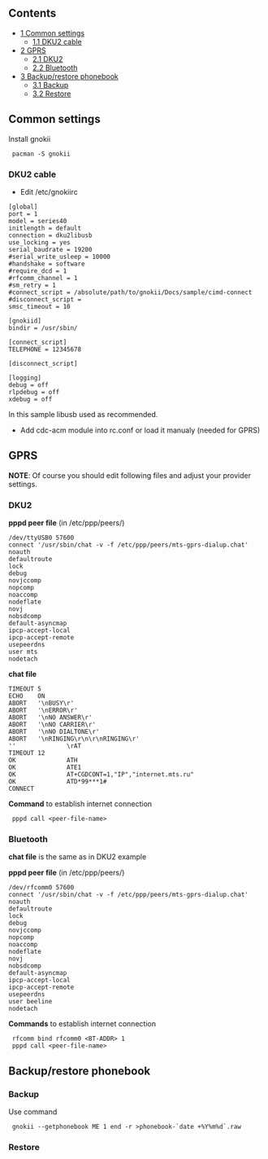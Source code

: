 ## Contents

*   [1 Common settings](#Common_settings)
    *   [1.1 DKU2 cable](#DKU2_cable)
*   [2 GPRS](#GPRS)
    *   [2.1 DKU2](#DKU2)
    *   [2.2 Bluetooth](#Bluetooth)
*   [3 Backup/restore phonebook](#Backup.2Frestore_phonebook)
    *   [3.1 Backup](#Backup)
    *   [3.2 Restore](#Restore)

## Common settings

Install gnokii

```
 pacman -S gnokii

```

### DKU2 cable

*   Edit /etc/gnokiirc

```
[global]
port = 1                                                                                                                       
model = series40                                                                                                               
initlength = default                                                                                                           
connection = dku2libusb                                                                                                        
use_locking = yes                                                                                                              
serial_baudrate = 19200                                                                                                        
#serial_write_usleep = 10000                                                                                                   
#handshake = software                                                                                                          
#require_dcd = 1                                                                                                               
#rfcomm_channel = 1                                                                                                            
#sm_retry = 1                                                                                                                  
#connect_script = /absolute/path/to/gnokii/Docs/sample/cimd-connect                                                            
#disconnect_script =                                                                                                           
smsc_timeout = 10                                                                                                              

[gnokiid]
bindir = /usr/sbin/

[connect_script]
TELEPHONE = 12345678

[disconnect_script]

[logging]
debug = off
rlpdebug = off
xdebug = off

```

In this sample libusb used as recommended.

*   Add cdc-acm module into rc.conf or load it manualy (needed for GPRS)

## GPRS

**NOTE**: Of course you should edit following files and adjust your provider settings.

### DKU2

**pppd peer file** (in /etc/ppp/peers/)

```
/dev/ttyUSB0 57600
connect '/usr/sbin/chat -v -f /etc/ppp/peers/mts-gprs-dialup.chat'
noauth
defaultroute
lock 
debug
novjccomp 
nopcomp 
noaccomp 
nodeflate 
novj 
nobsdcomp
default-asyncmap
ipcp-accept-local
ipcp-accept-remote
usepeerdns
user mts
nodetach

```

**chat file**

```
TIMEOUT 5
ECHO    ON
ABORT   '\nBUSY\r'
ABORT   '\nERROR\r'
ABORT   '\nNO ANSWER\r'
ABORT   '\nNO CARRIER\r'
ABORT   '\nNO DIALTONE\r'
ABORT   '\nRINGING\r\n\r\nRINGING\r'
''              \rAT
TIMEOUT 12
OK              ATH
OK              ATE1
OK              AT+CGDCONT=1,"IP","internet.mts.ru"
OK              ATD*99***1#
CONNECT

```

**Command** to establish internet connection

```
 pppd call <peer-file-name>

```

### Bluetooth

**chat file** is the same as in DKU2 example

**pppd peer file** (in /etc/ppp/peers/)

```
/dev/rfcomm0 57600
connect '/usr/sbin/chat -v -f /etc/ppp/peers/mts-gprs-dialup.chat'
noauth
defaultroute
lock 
debug
novjccomp 
nopcomp 
noaccomp 
nodeflate 
novj 
nobsdcomp
default-asyncmap
ipcp-accept-local
ipcp-accept-remote
usepeerdns
user beeline
nodetach

```

**Commands** to establish internet connection

```
 rfcomm bind rfcomm0 <BT-ADDR> 1
 pppd call <peer-file-name>

```

## Backup/restore phonebook

### Backup

Use command

```
 gnokii --getphonebook ME 1 end -r >phonebook-`date +%Y%m%d`.raw

```

### Restore